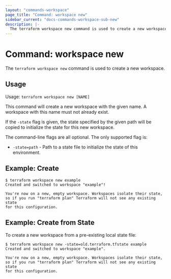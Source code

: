 ```yaml
---
layout: "commands-workspace"
page_title: "Command: workspace new"
sidebar_current: "docs-commands-workspace-sub-new"
description: |-
  The terraform workspace new command is used to create a new workspace.
---
```


# Command: workspace new

The `terraform workspace new` command is used to create a new workspace.

## Usage

Usage: `terraform workspace new [NAME]`

This command will create a new workspace with the given name. A workspace with
this name must not already exist.

If the `-state` flag is given, the state specified by the given path
will be copied to initialize the state for this new workspace.

The command-line flags are all optional. The only supported flag is:

* `-state=path` - Path to a state file to initialize the state of this environment.

## Example: Create

```
$ terraform workspace new example
Created and switched to workspace "example"!

You're now on a new, empty workspace. Workspaces isolate their state,
so if you run "terraform plan" Terraform will not see any existing state
for this configuration.
```

## Example: Create from State

To create a new workspace from a pre-existing local state file:

```
$ terraform workspace new -state=old.terraform.tfstate example
Created and switched to workspace "example".

You're now on a new, empty workspace. Workspaces isolate their state,
so if you run "terraform plan" Terraform will not see any existing state
for this configuration.
```

